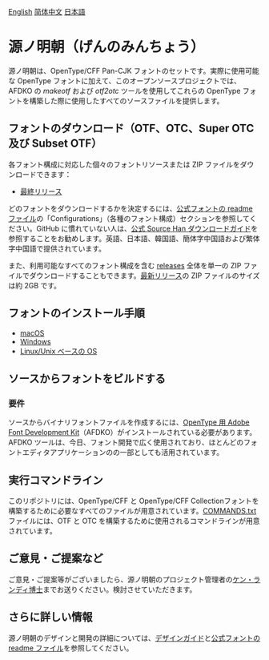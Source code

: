 [English](README.md) [简体中文](README-CN.md) [日本語](README-JP.md)

# 源ノ明朝（げんのみんちょう）

源ノ明朝は、OpenType/CFF Pan-CJK フォントのセットです。実際に使用可能な OpenType フォントに加えて、このオープンソースプロジェクトでは、AFDKO の *makeotf* および *otf2otc* ツールを使用してこれらの OpenType フォントを構築した際に使用したすべてのソースファイルを提供します。

## フォントのダウンロード（OTF、OTC、Super OTC 及び Subset OTF）

各フォント構成に対応した個々のフォントリソースまたは ZIP ファイルをダウンロードできます：

* [最終リリース](https://github.com/adobe-fonts/source-han-serif/tree/release)

どのフォントをダウンロードするかを決定するには、[公式フォントの readme ファイル](https://github.com/adobe-fonts/source-han-serif/raw/release/SourceHanSerifReadMe.pdf)の「Configurations」（各種のフォント構成）セクションを参照してください。GitHub に慣れていない人は、[公式 Source Han ダウンロードガイド](https://github.com/adobe-fonts/source-han-serif/raw/release/download-guide-source-han.pdf)を参照することをお勧めします。英語、日本語、韓国語、簡体字中国語および繁体字中国語で提供されています。

また、利用可能なすべてのフォント構成を含む [releases](../../releases) 全体を単一の ZIP ファイルでダウンロードすることもできます。[最新リリース](../../releases/latest)の ZIP ファイルのサイズは約 2GB です。

## フォントのインストール手順

* [macOS](https://support.apple.com/ja-jp/HT201749)
* [Windows](https://www.microsoft.com/en-us/Typography/TrueTypeInstall.aspx)
* [Linux/Unix ベースの OS](https://github.com/adobe-fonts/source-code-pro/issues/17#issuecomment-8967116)

## ソースからフォントをビルドする

### 要件

ソースからバイナリフォントファイルを作成するには、[OpenType 用 Adobe Font Development Kit](http://www.adobe.com/devnet/opentype/afdko.html)（AFDKO）がインストールされている必要があります。AFDKO ツールは、今日、フォント開発で広く使用されており、ほとんどのフォントエディタアプリケーションのの一部としても活用されています。

## 実行コマンドライン

このリポジトリには、OpenType/CFF と OpenType/CFF Collectionフォントを構築するために必要なすべてのファイルが用意されています。[COMMANDS.txt](COMMANDS.txt) ファイルには、OTF と OTC を構築するために使用されるコマンドラインが用意されています。

## ご意見・ご提案など

ご意見・ご提案等がございましたら、源ノ明朝のプロジェクト管理者の[ケン・ランディ博士](mailto:lunde@adobe.com?subject=[GitHub]%20Source%20Han%20Serif)までお送りください。検討させていただきます。

## さらに詳しい情報

源ノ明朝のデザインと開発の詳細については、[デザインガイド](https://github.com/adobe-fonts/source-han-serif/raw/release/SourceHanSerifDesignGuide.pdf)と[公式フォントの readme ファイル](https://github.com/adobe-fonts/source-han-serif/raw/release/SourceHanSerifReadMe.pdf)を参照してください。
